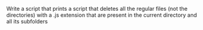 Write a script that prints
a script that deletes all the regular files (not the directories) with a .js extension that are present in the current directory and all its subfolders
